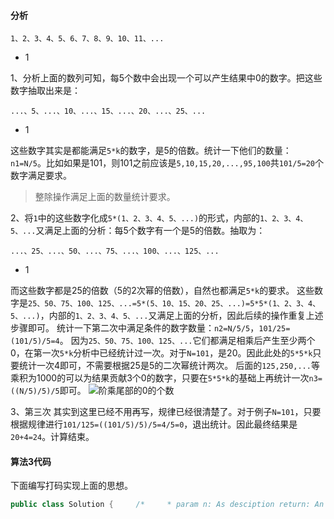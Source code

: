 #### 分析

```
1、2、3、4、5、6、7、8、9、10、11、...
```

- 1

1、分析上面的数列可知，每5个数中会出现一个可以产生结果中0的数字。把这些数字抽取出来是：

```
...、5、...、10、...、15、...、20、...、25、...
```

- 1

这些数字其实是都能满足`5*k`的数字，是5的倍数。统计一下他们的数量：`n1=N/5`。比如如果是101，则101之前应该是`5,10,15,20,...,95,100`共`101/5=20`个数字满足要求。

> 整除操作满足上面的数量统计要求。

2、将`1`中的这些数字化成`5*(1、2、3、4、5、...)`的形式，内部的`1、2、3、4、5、...`又满足上面的分析：每5个数字有一个是5的倍数。抽取为：

```
...、25、...、50、...、75、...、100、...、125、...
```

- 1

而这些数字都是25的倍数（5的2次幂的倍数），自然也都满足`5*k`的要求。
这些数字是`25、50、75、100、125、...=5*(5、10、15、20、25、...)=5*5*(1、2、3、4、5、...)`，内部的`1、2、3、4、5、...`又满足上面的分析，因此后续的操作重复上述步骤即可。
统计一下第二次中满足条件的数字数量：`n2=N/5/5`，`101/25=(101/5)/5=4`。
因为`25、50、75、100、125、...`它们都满足相乘后产生至少两个0，在第一次`5*k`分析中已经统计过一次。对于`N=101`，是20。因此此处的`5*5*k`只要统计一次4即可，不需要根据25是5的二次幂统计两次。
后面的`125,250,...`等乘积为1000的可以为结果贡献3个0的数字，只要在`5*5*k`的基础上再统计一次`n3=((N/5)/5)/5`即可。
![阶乘尾部的0的个数](https://img-blog.csdn.net/20160416152912230)

3、第三次
其实到这里已经不用再写，规律已经很清楚了。对于例子`N=101`，只要根据规律进行`101/125=((101/5)/5)/5=4/5=0`，退出统计。因此最终结果是`20+4=24`。计算结束。

#### 算法3代码

下面编写打码实现上面的思想。

```java
public class Solution {     /*     * param n: As desciption return: An integer, denote the number of trailing     * zeros in n!     */    public long trailingZeros(long n) {        // write your code here        long count = 0;        long temp=n/5;        while (temp!=0) {            count+=temp;            temp/=5;        }        return count;    }}
```